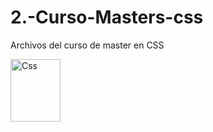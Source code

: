 # 2.-Curso-Masters-css
Archivos del curso de master en CSS
<html>
 <img 
    style="width: 80px;height: 100px;"
    src=https://github.com/user-attachments/assets/4a9b09c0-87a7-45e6-9afd-ce665c5b1a02 alt="Css">


</html>
